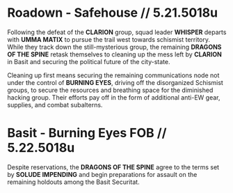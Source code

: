 # Roadown - Safehouse // 5.21.5018u

Following the defeat of the **CLARION** group, squad leader **WHISPER** departs with **UMMA MATIX** to pursue the trail west towards schismist territory. While they track down the still-mysterious group, the remaining **DRAGONS OF THE SPINE** retask themselves to cleaning up the mess left by **CLARION** in Basit and securing the political future of the city-state. 

Cleaning up first means securing the remaining communications node not under the control of **BURNING EYES**, driving off the disorganized Schismist groups, to secure the resources and breathing space for the diminished hacking group. Their efforts pay off in the form of additional anti-EW gear, supplies, and combat subalterns. 

# Basit - Burning Eyes FOB // 5.22.5018u

Despite reservations, the **DRAGONS OF THE SPINE** agree to the terms set by **SOLUDE IMPENDING** and begin preparations for assault on the remaining holdouts among the Basit Securitat.
